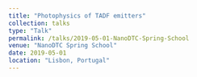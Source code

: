 ```yaml
---
title: "Photophysics of TADF emitters"
collection: talks
type: "Talk"
permalink: /talks/2019-05-01-NanoDTC-Spring-School
venue: "NanoDTC Spring School"
date: 2019-05-01
location: "Lisbon, Portugal"
---
```


